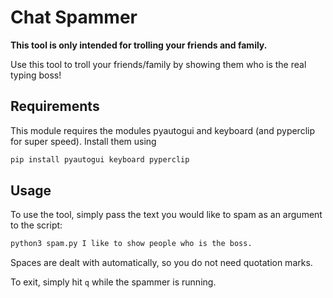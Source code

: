 # Chat Spammer

**This tool is only intended for trolling your friends and family.**

Use this tool to troll your friends/family by showing them who is the real typing boss!

## Requirements

This module requires the modules pyautogui and keyboard (and pyperclip for super speed). Install them using

```bash
pip install pyautogui keyboard pyperclip
```

## Usage

To use the tool, simply pass the text you would like to spam as an argument to the script:

```bash
python3 spam.py I like to show people who is the boss.
```

Spaces are dealt with automatically, so you do not need quotation marks.

To exit, simply hit `q` while the spammer is running.
